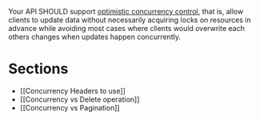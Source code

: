 Your API SHOULD support [optimistic concurrency control](https://en.wikipedia.org/wiki/Optimistic_concurrency_control), that is, allow clients to update data without necessarily acquiring locks on resources in advance while avoiding most cases where clients would overwrite each others changes when updates happen concurrently.

# Sections
* [[Concurrency Headers to use]]
* [[Concurrency vs Delete operation]]
* [[Concurrency vs Pagination]]
